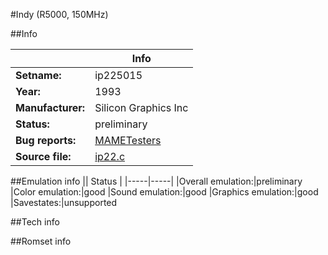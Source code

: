 #Indy (R5000, 150MHz)

##Info

||Info|
|-----|-----|
|**Setname:**|ip225015
|**Year:**|1993
|**Manufacturer:**|Silicon Graphics Inc
|**Status:**|preliminary
|**Bug reports:**|[MAMETesters](http://mametesters.org/view_all_set.php?type=1&temporary=y&search=ip22.c)
|**Source file:**|[ip22.c](https://github.com/mamedev/mame/blob/master/src/mess/drivers/ip22.c)

##Emulation info
|| Status |
|-----|-----|
|Overall emulation:|preliminary
|Color emulation:|good
|Sound emulation:|good
|Graphics emulation:|good
|Savestates:|unsupported

##Tech info

##Romset info

<!--- START OF EDITED COMMENT DO NOT TOUCH TEXT ABOVE-->
